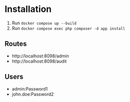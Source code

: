 Installation
============

1. Run `docker compose up --build`
2. Run `docker compose exec php composer -d app install`

Routes
------

* http://localhost:8098/admin
* http://localhost:8098/audit

Users
-----
* admin:Password1
* john.doe:Password2
